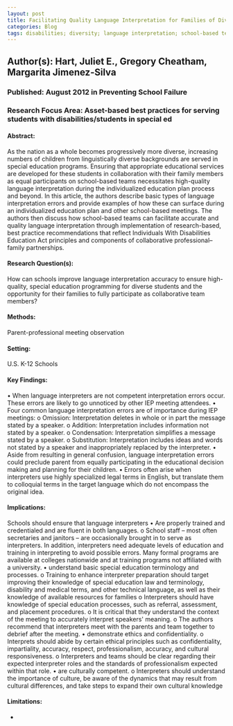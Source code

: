 ```yaml
---
layout: post
title: Facilitating Quality Language Interpretation for Families of Diverse Students With Special Needs
categories: Blog
tags: disabilities; diversity; language interpretation; school-based teams
---
```


## Author(s): Hart, Juliet E., Gregory Cheatham, Margarita Jimenez-Silva

### Published: August 2012 in Preventing School Failure

### Research Focus Area: Asset-based best practices for serving students with disabilities/students in special ed

#### Abstract:
As the nation as a whole becomes progressively more diverse, increasing numbers of children from linguistically diverse backgrounds are served in special education programs. Ensuring that appropriate educational services are developed for these students in collaboration with their family members as equal participants on school-based teams necessitates high-quality language interpretation during the individualized education plan process and beyond. In this article, the authors describe basic types of language interpretation errors and provide examples of how these can surface during an individualized education plan and other school-based meetings. The authors then discuss how school-based teams can facilitate accurate and quality language interpretation through implementation of research-based, best practice recommendations that reflect Individuals With Disabilities Education Act principles and components of collaborative professional–family partnerships.


#### Research Question(s):
How can schools improve language interpretation accuracy to ensure high-quality, special education programming for diverse students and the opportunity for their families to fully participate as collaborative team members?


#### Methods:
 Parent-professional meeting observation


#### Setting:
U.S. K-12 Schools


#### Key Findings:
• When language interpreters are not competent interpretation errors occur. These errors are likely to go unnoticed by other IEP meeting attendees.  • Four common language interpretation errors are of importance during IEP meetings: o Omission: Interpretation deletes in whole or in part the message stated by a speaker. o Addition: Interpretation includes information not stated by a speaker. o Condensation: Interpretation simplifies a message stated by a speaker. o Substitution: Interpretation includes ideas and words not stated by a speaker and inappropriately replaced by the interpreter. • Aside from resulting in general confusion, language interpretation errors could preclude parent from equally participating in the educational decision making and planning for their children. • Errors often arise when interpreters use highly specialized legal terms in English, but translate them to colloquial terms in the target language which do not encompass the original idea. 


#### Implications:
Schools should ensure that language interpreters • Are properly trained and credentialed and are fluent in both languages. o School staff – most often secretaries and janitors – are occasionally brought in to serve as interpreters. In addition, interpreters need adequate levels of education and training in interpreting to avoid possible errors. Many formal programs are available at colleges nationwide and at training programs not affiliated with a university. • understand basic special education terminology and processes. o Training to enhance interpreter preparation should target improving their knowledge of special education law and terminology, disability and medical terms, and other technical language, as well as their knowledge of available resources for families o Interpreters should have knowledge of special education processes, such as referral, assessment, and placement procedures. o It is critical that they understand the context of the meeting to accurately interpret speakers' meaning. o The authors recommend that interpreters meet with the parents and team together to debrief after the meeting. • demonstrate ethics and confidentiality. o Interprets should abide by certain ethical principles such as confidentiality, impartiality, accuracy, respect, professionalism, accuracy, and cultural responsiveness. o Interpreters and teams should be clear regarding their expected interpreter roles and the standards of professionalism expected within that role. • are culturally competent. o Interpreters should understand the importance of culture, be aware of the dynamics that may result from cultural differences, and take steps to expand their own cultural knowledge 


#### Limitations:
-


